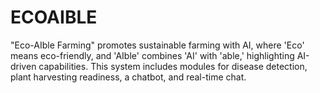 # ECOAIBLE
"Eco-AIble Farming" promotes sustainable farming with AI, where 'Eco' means eco-friendly, and 'AIble' combines 'AI' with 'able,' highlighting AI-driven capabilities. This system includes modules for disease detection, plant harvesting readiness, a chatbot, and real-time chat.
